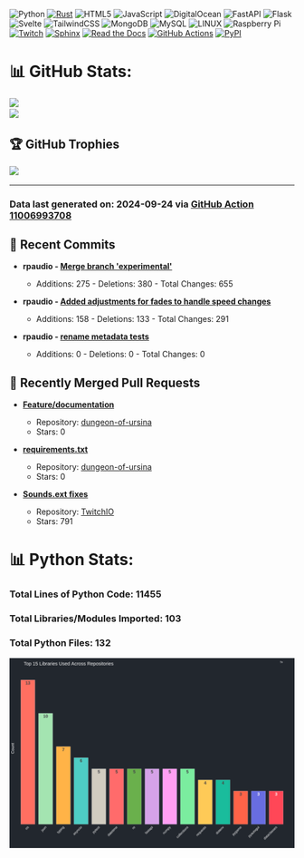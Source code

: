 ![Python](https://img.shields.io/badge/python-3670A0?style=plastic&logo=python&logoColor=ffdd54) [![Rust](https://img.shields.io/badge/Rust-%23000000.svg?e&logo=rust&logoColor=white)](#) ![HTML5](https://img.shields.io/badge/html5-%23E34F26.svg?style=plastic&logo=html5&logoColor=white) ![JavaScript](https://img.shields.io/badge/javascript-%23323330.svg?style=plastic&logo=javascript&logoColor=%23F7DF1E) ![DigitalOcean](https://img.shields.io/badge/DigitalOcean-%230167ff.svg?style=plastic&logo=digitalOcean&logoColor=white) ![FastAPI](https://img.shields.io/badge/FastAPI-005571?style=plastic&logo=fastapi) ![Flask](https://img.shields.io/badge/flask-%23000.svg?style=plastic&logo=flask&logoColor=white) ![Svelte](https://img.shields.io/badge/svelte-%23f1413d.svg?style=plastic&logo=svelte&logoColor=white) ![TailwindCSS](https://img.shields.io/badge/tailwindcss-%2338B2AC.svg?style=plastic&logo=tailwind-css&logoColor=white) ![MongoDB](https://img.shields.io/badge/MongoDB-%234ea94b.svg?style=plastic&logo=mongodb&logoColor=white) ![MySQL](https://img.shields.io/badge/mysql-%2300f.svg?style=plastic&logo=mysql&logoColor=white) ![LINUX](https://img.shields.io/badge/Linux-FCC624?style=plastic&logo=linux&logoColor=black) ![Raspberry Pi](https://img.shields.io/badge/-RaspberryPi-C51A4A?style=plastic&logo=Raspberry-Pi) [![Twitch](https://img.shields.io/badge/Twitch-%239146FF.svg?logo=Twitch&logoColor=white)](#) [![Sphinx](https://img.shields.io/badge/Sphinx-000?logo=sphinx&logoColor=fff)](#) [![Read the Docs](https://img.shields.io/badge/Read%20the%20Docs-8CA1AF?logo=readthedocs&logoColor=fff)](#) [![GitHub Actions](https://img.shields.io/badge/GitHub_Actions-2088FF?logo=github-actions&logoColor=white)](#) [![PyPI](https://img.shields.io/badge/PyPI-3775A9?logo=pypi&logoColor=fff)](#)
<br>

# 📊 GitHub Stats:

![](https://github-readme-stats.vercel.app/api?username=sockheadrps&theme=radical&hide_border=false&include_all_commits=true&count_private=true)<br/>
![](https://github-readme-stats.vercel.app/api/top-langs/?username=sockheadrps&theme=radical&hide_border=false&include_all_commits=true&count_private=true&layout=compact)

## 🏆 GitHub Trophies

![](https://github-profile-trophy.vercel.app/?username=sockheadrps&theme=radical&no-frame=false&no-bg=true&margin-w=4)


---


### Data last generated on: 2024-09-24 via [GitHub Action 11006993708](https://github.com/sockheadrps/sockheadrps/actions/runs/11006993708)

## 🚀 Recent Commits

- **rpaudio - [Merge branch 'experimental'](https://github.com/sockheadrps/rpaudio/commit/fa3fc383dcaa4d3d4b64a11deb35b555991056e0)**
  - Additions: 275 - Deletions: 380 - Total Changes: 655

- **rpaudio - [Added adjustments for fades to handle speed changes](https://github.com/sockheadrps/rpaudio/commit/85c9f17c60fe07b953fdf54a8291a13e9e5822e1)**
  - Additions: 158 - Deletions: 133 - Total Changes: 291

- **rpaudio - [rename metadata tests](https://github.com/sockheadrps/rpaudio/commit/fa3a5ab4532da0518e621306cbb8f1cacc5464ef)**
  - Additions: 0 - Deletions: 0 - Total Changes: 0


## 🔀 Recently Merged Pull Requests

- **[Feature/documentation](https://github.com/drinkincode/dungeon-of-ursina/pull/6)**
  - Repository: [dungeon-of-ursina](https://github.com/drinkincode/dungeon-of-ursina)
  - Stars: 0

- **[requirements.txt](https://github.com/drinkincode/dungeon-of-ursina/pull/2)**
  - Repository: [dungeon-of-ursina](https://github.com/drinkincode/dungeon-of-ursina)
  - Stars: 0

- **[Sounds.ext fixes](https://github.com/PythonistaGuild/TwitchIO/pull/454)**
  - Repository: [TwitchIO](https://github.com/PythonistaGuild/TwitchIO)
  - Stars: 791

# 📊 Python Stats:

### Total Lines of Python Code: 11455
### Total Libraries/Modules Imported: 103
### Total Python Files: 132
![](DataVisuals/data.gif)

